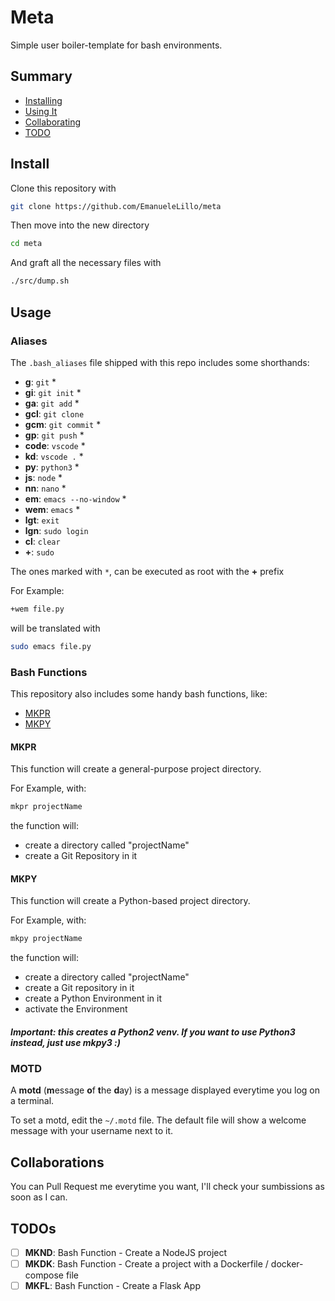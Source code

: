 # Meta

Simple user boiler-template for bash environments.

## Summary
- [Installing](#install)
- [Using It](#usage)
- [Collaborating](#collaborations)
- [TODO](#todos)

## Install

Clone this repository with

```bash
git clone https://github.com/EmanueleLillo/meta
```

Then move into the new directory

```bash
cd meta
```

And graft all the necessary files with

```bash
./src/dump.sh
```

## Usage

### Aliases

The `.bash_aliases` file shipped with this repo includes some shorthands:

- **g**: `git` *
- **gi**: `git init` *
- **ga**: `git add` *
- **gcl**: `git clone`
- **gcm**: `git commit` *
- **gp**: `git push` *
- **code**: `vscode` *
- **kd**: `vscode .` *
- **py**: `python3` *
- **js**: `node` *
- **nn**: `nano` *
- **em**: `emacs --no-window` *
- **wem**: `emacs` *
- **lgt**: `exit`
- **lgn**: `sudo login`
- **cl**: `clear`
- **+**: `sudo`

The ones marked with `*`, can be executed as root with the **+** prefix

For Example:
```bash
+wem file.py
```
will be translated with

```bash
sudo emacs file.py
```

### Bash Functions

This repository also includes some handy bash functions, like:

- [MKPR](#mkpr)
- [MKPY](#mkpy)


#### MKPR

This function will create a general-purpose project directory.

For Example, with:

```bash
mkpr projectName
```

the function will:
- create a directory called "projectName"
- create a Git Repository in it


#### MKPY

This function will create a Python-based project directory.

For Example, with:

```bash
mkpy projectName
```

the function will:
- create a directory called "projectName"
- create a Git repository in it
- create a Python Environment in it
- activate the Environment

##### Important: this creates a Python2 venv. If you want to use Python3 instead, just use mkpy3 :)

### MOTD

A **motd** (**m**essage **o**f **t**he **d**ay) is a message displayed everytime you log on a terminal.

To set a motd, edit the `~/.motd` file.
The default file will show a welcome message with your username next to it.


## Collaborations

You can Pull Request me everytime you want, I'll check your sumbissions as soon as I can.


## TODOs
- [ ] **MKND**: Bash Function - Create a NodeJS project
- [ ] **MKDK**: Bash Function - Create a project with a Dockerfile / docker-compose file
- [ ] **MKFL**: Bash Function - Create a Flask App
